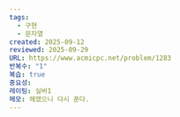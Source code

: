 ```yaml
---
tags:
  - 구현
  - 문자열
created: 2025-09-12
reviewed: 2025-09-29
URL: https://www.acmicpc.net/problem/1283
반복수: "1"
복습: true
중요성:
레이팅: 실버1
메모: 헤맸으니 다시 푼다.
---
```

